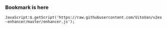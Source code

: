 ### Bookmark is here

```JavaScript:$.getScript('https://raw.githubusercontent.com/VitoVan/v2ex-enhancer/master/enhancer.js');```
